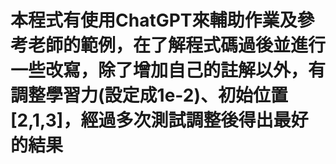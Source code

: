 # 本程式有使用ChatGPT來輔助作業及參考老師的範例，在了解程式碼過後並進行一些改寫，除了增加自己的註解以外，有調整學習力(設定成1e-2)、初始位置[2,1,3]，經過多次測試調整後得出最好的結果